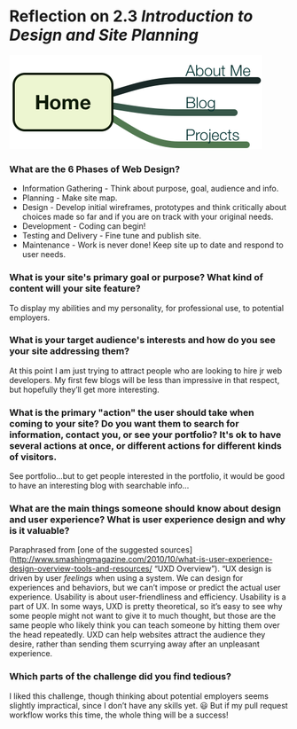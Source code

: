 # Reflection on 2.3 *Introduction to Design and Site Planning*



![SiteMap](imgs/site-map.png "Super simple site map")


### What are the 6 Phases of Web Design?
* Information Gathering - Think about purpose, goal, audience and info.
* Planning - Make site map. 
* Design - Develop initial wireframes, prototypes and think critically about choices made so far and if you are on track with your original needs.
* Development - Coding can begin!
* Testing and Delivery - Fine tune and publish site.
* Maintenance - Work is never done! Keep site up to date and respond to user needs.

### What is your site's primary goal or purpose? What kind of content will your site feature?
To display my abilities and my personality, for professional use, to potential employers.

### What is your target audience's interests and how do you see your site addressing them?
At this point I am just trying to attract people who are looking to hire jr web developers. My first few blogs will be less than impressive in that respect, but hopefully they’ll get more interesting.

### What is the primary "action" the user should take when coming to your site? Do you want them to search for information, contact you, or see your portfolio? It's ok to have several actions at once, or different actions for different kinds of visitors.
See portfolio…but to get people interested in the portfolio, it would be good to have an interesting blog with searchable info…

### What are the main things someone should know about design and user experience? What is user experience design and why is it valuable?
Paraphrased from [one of the suggested sources](http://www.smashingmagazine.com/2010/10/what-is-user-experience-design-overview-tools-and-resources/ “UXD Overview”).
“UX design is driven by user *feelings* when using a system. We can design for experiences and behaviors, but we can’t impose or predict the actual user experience. 
Usability is about user-friendliness and efficiency. Usability is a part of UX. 
In some ways, UXD is pretty theoretical, so it’s easy to see why some people might not want to give it to much thought, but those are the same people who likely think you can teach someone by hitting them over the head repeatedly.
UXD can help websites attract the audience they desire, rather than sending them scurrying away after an unpleasant experience.

### Which parts of the challenge did you find tedious?
I liked this challenge, though thinking about potential employers seems slightly impractical, since I don’t have any skills yet. :smiley: But if my pull request workflow works this time, the whole thing will be a success!
